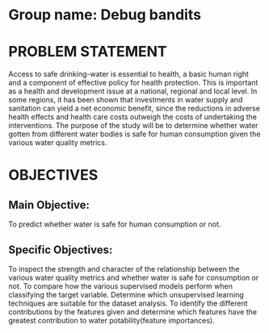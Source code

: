 # Group name: Debug bandits

# PROBLEM STATEMENT
Access to safe drinking-water is essential to health, a basic human right and a component of effective policy for health protection. This is important as a health and development issue at a national, regional and local level. In some regions, it has been shown that investments in water supply and sanitation can yield a net economic benefit, since the reductions in adverse health effects and health care costs outweigh the costs of undertaking the interventions. The purpose of the study will be to determine whether water gotten from different water bodies is safe for human consumption given the various water quality  metrics.


# OBJECTIVES
## Main Objective:
To predict whether water is safe for human consumption or not.


## Specific Objectives:
To inspect the strength and character of the relationship between the various water quality metrics and whether water is safe for consumption or not.
To compare how the various supervised models  perform when classifying the target variable.
Determine which unsupervised learning techniques are suitable for the dataset analysis.
To identify the different contributions by the features given and determine which features have the greatest contribution to water potability(feature importances).
